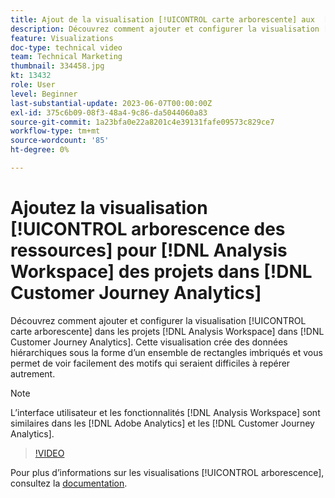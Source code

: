 ```yaml
---
title: Ajout de la visualisation [!UICONTROL carte arborescente] aux  [!DNL Analysis Workspace]  projets
description: Découvrez comment ajouter et configurer la visualisation [!UICONTROL carte arborescente] dans  [!DNL Analysis Workspace]  projets dans  [!DNL Customer Journey Analytics].
feature: Visualizations
doc-type: technical video
team: Technical Marketing
thumbnail: 334458.jpg
kt: 13432
role: User
level: Beginner
last-substantial-update: 2023-06-07T00:00:00Z
exl-id: 375c6b09-08f3-48a4-9c86-da5044060a83
source-git-commit: 1a23bfa0e22a8201c4e39131fafe09573c829ce7
workflow-type: tm+mt
source-wordcount: '85'
ht-degree: 0%

---
```


# Ajoutez la visualisation [!UICONTROL arborescence des ressources] pour [!DNL Analysis Workspace] des projets dans [!DNL Customer Journey Analytics]

Découvrez comment ajouter et configurer la visualisation [!UICONTROL carte arborescente] dans les projets [!DNL Analysis Workspace] dans [!DNL Customer Journey Analytics]. Cette visualisation crée des données hiérarchiques sous la forme d’un ensemble de rectangles imbriqués et vous permet de voir facilement des motifs qui seraient difficiles à repérer autrement.

>[!NOTE]
>
>L’interface utilisateur et les fonctionnalités [!DNL Analysis Workspace] sont similaires dans les [!DNL Adobe Analytics] et les [!DNL Customer Journey Analytics].

>[!VIDEO](https://video.tv.adobe.com/v/334458/?quality=12&learn=on)

Pour plus d’informations sur les visualisations [!UICONTROL arborescence], consultez la [documentation](https://experienceleague.adobe.com/docs/analytics-platform/using/cja-workspace/visualizations/treemap.html).
